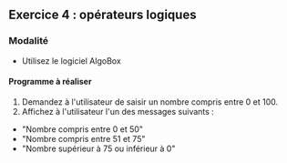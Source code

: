## Exercice 4 : opérateurs logiques

### Modalité

- Utilisez le logiciel AlgoBox

#### Programme à réaliser

1. Demandez à l'utilisateur de saisir un nombre compris entre 0 et 100.
2. Affichez à l'utilisateur l'un des messages suivants : 
- "Nombre compris entre 0 et 50"
- "Nombre compris entre 51 et 75"
- "Nombre supérieur à 75 ou inférieur à 0"
